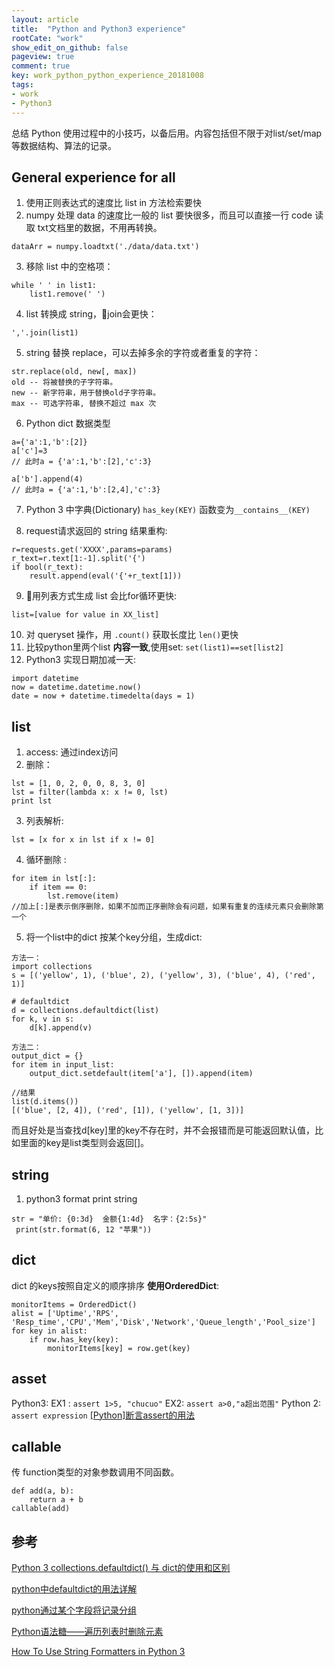 ```yaml
---
layout: article
title:  "Python and Python3 experience"
rootCate: "work"
show_edit_on_github: false
pageview: true
comment: true
key: work_python_python_experience_20181008
tags:
- work
- Python3
---
```


总结 Python 使用过程中的小技巧，以备后用。内容包括但不限于对list/set/map等数据结构、算法的记录。

<!---more--->

## General experience for all
1. 使用正则表达式的速度比 list in 方法检索要快
2. numpy 处理 data 的速度比一般的 list 要快很多，而且可以直接一行 code 读取 txt文档里的数据，不用再转换。
```
dataArr = numpy.loadtxt('./data/data.txt')
```
3. 移除 list 中的空格项：
```
while ' ' in list1:
    list1.remove(' ')
```
4. list 转换成 string，join会更快：
```
','.join(list1)
```

5.  string 替换 replace，可以去掉多余的字符或者重复的字符：
```
str.replace(old, new[, max])
old -- 将被替换的子字符串。
new -- 新字符串，用于替换old子字符串。
max -- 可选字符串, 替换不超过 max 次
```

6. Python dict 数据类型
```
a={'a':1,'b':[2]}
a['c']=3
// 此时a = {'a':1,'b':[2],'c':3}

a['b'].append(4)
// 此时a = {'a':1,'b':[2,4],'c':3}
 ```
7. Python 3 中字典(Dictionary) `has_key(KEY)` 函数变为`__contains__(KEY)`

8. request请求返回的 string 结果重构:
```
r=requests.get('XXXX',params=params)
r_text=r.text[1:-1].split('{')
if bool(r_text):
    result.append(eval('{'+r_text[1]))
```
9. 用列表方式生成 list 会比for循环更快:
```
list=[value for value in XX_list]
```
10. 对 queryset 操作，用 `.count()` 获取长度比 `len()`更快
11. 比较python里两个list **内容一致**,使用set: `set(list1)==set[list2]`
12. Python3 实现日期加减一天:
```
import datetime
now = datetime.datetime.now()
date = now + datetime.timedelta(days = 1)
```

## list
1. access: 通过index访问
2. 删除：
```
lst = [1, 0, 2, 0, 0, 8, 3, 0]
lst = filter(lambda x: x != 0, lst)
print lst
```
3. 列表解析:
```
lst = [x for x in lst if x != 0]
```

4. 循环删除 :
```
for item in lst[:]:
    if item == 0:
        lst.remove(item)
//加上[:]是表示倒序删除，如果不加而正序删除会有问题，如果有重复的连续元素只会删除第一个
```

5. 将一个list中的dict 按某个key分组，生成dict:
```
方法一：
import collections
s = [('yellow', 1), ('blue', 2), ('yellow', 3), ('blue', 4), ('red', 1)]

# defaultdict
d = collections.defaultdict(list)
for k, v in s:
    d[k].append(v)

方法二：
output_dict = {}
for item in input_list:
    output_dict.setdefault(item['a'], []).append(item)

//结果
list(d.items())
[('blue', [2, 4]), ('red', [1]), ('yellow', [1, 3])]
```
而且好处是当查找d[key]里的key不存在时，并不会报错而是可能返回默认值，比如里面的key是list类型则会返回[]。


## string
1. python3 format print string
```
str = "单价: {0:3d}  金额{1:4d}  名字：{2:5s}"
 print(str.format(6, 12 "苹果"))
```

## dict
dict 的keys按照自定义的顺序排序 **使用OrderedDict**: 
```
monitorItems = OrderedDict()
alist = ['Uptime','RPS', 'Resp_time','CPU','Mem','Disk','Network','Queue_length','Pool_size']
for key in alist:
    if row.has_key(key):
        monitorItems[key] = row.get(key)
```

## asset
Python3: EX1 : `assert 1>5, "chucuo"` EX2: `assert a>0,"a超出范围"`
Python 2: `assert expression`
[[Python]断言assert的用法](https://blog.csdn.net/humanking7/article/details/45950781)

## callable 
传 function类型的对象参数调用不同函数。
```
def add(a, b):
    return a + b 
callable(add)
```

## 参考
[Python 3 collections.defaultdict() 与 dict的使用和区别](https://blog.csdn.net/kyi_zhu123/article/details/80203118)

[python中defaultdict的用法详解](https://blog.csdn.net/dpengwang/article/details/79308064)

[python通过某个字段将记录分组](https://blog.csdn.net/zhousishuo/article/details/78391238)

[Python语法糖——遍历列表时删除元素](https://segmentfault.com/a/1190000007214571)

[How To Use String Formatters in Python 3](https://www.digitalocean.com/community/tutorials/how-to-use-string-formatters-in-python-3)